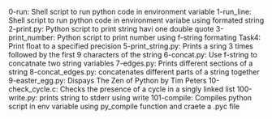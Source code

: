 0-run: Shell script to run python code in environment variable
1-run_line: Shell script to run python code in environment variabe using formated string
2-print.py: Python script to print string havi one double quote
3-print_number: Python script to print number using f-string formating
Task4: Print float to a specified precision
5-print_string.py: Prints a sring 3 times followed by the first 9 characters of the string
6-concat.py: Use f-string to  concatnate two string variables
7-edges.py: Prints different sections of a string
8-concat_edges.py: concatenates different parts of a string together
9-easter_egg.py: Dispays The Zen of Python by Tim Peters
10-check_cycle.c: Checks the presence of a cycle in a singly linked list
100-write.py: prints string to stderr using write
101-compile: Compiles python script in env variable using py_compile function and craete a .pyc file
